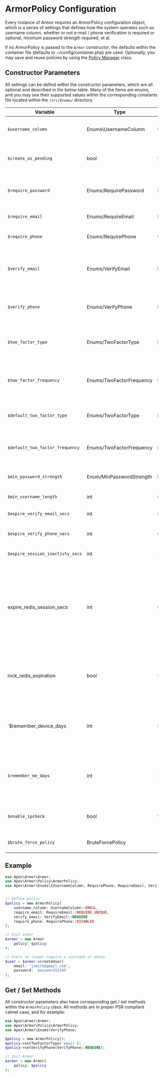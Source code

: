 
# ArmorPolicy Configuration

Every instance of Armor requires an ArmorPolicy configuration object, which is a series of settings that defines how the system operates such as username column, whether or not e-mail / phone verification is required or optional, minimum password strength required, et al.  

If no ArmorPolicy is passed to the `Armor` constructor, the defaults within the container file (defaults to ~/config/container.php) are used.  Optionally, you may save and reuse policies by using the [Policy Manager](policy_manager.md) class.


## Constructor Parameters

All settings can be defind within the constructor parameters, which are all optional and described in the below table.  Many of the items are enums, and you may see their supported values within the corresponding constants file located within the `/src/Enums/` directory.

Variable | Type | Default | Description
------------- |------------- |------------- |------------- 
`$username_column` | Enums\UsernameColumn | USERNAME | Which database column is used as the username upon logging in.  Can be username, email, or phone
`$create_as_pending` | bool | false | Whether or not all new users are created as pending, meaning they are unable to login until manually activated by administrator.
`$require_password` | Enums/RequirePassword | REQUIRE | Whether the password field is disabled, required, or defined after registration by the user clicking on a link e-mailed to them.
`$require_email` | Enums/RequireEmail | REQUIRE | Whether or not the e-mail field is disabled, optional, required, or required and unique.
`$require_phone` | Enums/RequirePhone | OPTIONAL | Whether or not the phone field is disabled, optional, required, or required and unique.
`$verify_email` | Enums/VerifyEmail | DISABLED | Whether or not e-mail verification is disabled, required, or optional.  Can be either clicking on a link within a e-mail message, or entering a confirmation code that is e-mailed to them.
`$verify_phone` | Enums/VerifyPhone | DISABLED | Whether or not phone verification via SMS is disabled, required, optional, or required after registration upon first login.
`$two_factor_type` | Enums/TwoFactorType | DISABLED | Which two factor authentication method to use.  Can be one of: disabled, optional and let user define, e-mail, e-mail via OTP, phone via SMS, or PGP.
`$two_factor_frequency` | Enums/TwoFactorFrequency | DISABLED | Whether two factor authentication during login is disabled, optional and defind by user, or required either for every login or only when a new device / browser is detected.
`$default_two_factor_type` | Enums/TwoFactorType | DISABLED | Only applicable if `$two_factor_type` is set to `OPTIONAL`, and is the two factor type to create all new users with.
`$default_two_factor_frequency` | Enums/TwoFactorFrequency | DISABLED | Only applicable if `$two_factor_frequency` is set to `OPTIONAL`, and is the two factor frequency to create all new users with.
`$min_password_strength` | Enum/MinPasswordStrength | MEDIUM | The minimum password strength required upon user creation and password changes.
`$min_username_length` | int | 0 | The minimum character lengths of usernames.  0 for disabled.
`$expire_verify_email_secs` | int | 600 | Number of seconds before verification links sent via e-mail expire.
`$expire_verify_phone_secs` | int | 600 | Number of seconds before confirmation codes sent via SMS expire.
`$expire_session_inactivty_secs` | int | 1800 | Number of seconds of inactivty before a user is automatically logged out.
expire_redis_session_secs | int | 0 | If greater than 0, the redis key that holds each auth session will expire after this number of seconds instead of the "expire_session_inactivty_secs" setting.  This allows Armor to gracefully handle a `SessionStatus::EXPIRED` status instead of abruptly ending an inactive session with no reasoning.  Useful if using the [Armor-ApiKeys](https://github.com/apexpl/armor-apikeys) package for a REST API that utilizes refresh tokens.
lock_redis_expiration | bool | false | Useful if utilizing the [Armor ApiKeys](https://github.com/apexpl/armor-apikeys) package for a REST API and wish to enforce refresh tokens.  If true, the expiration time of the auth session created will be locked, whereas if fault it will be renewed for each page request.
`$remember_device_days| int | 90 | If users check the "remember me" box when logging in, Armor will remember their computer / browser for this many days.  Helps determine whether or not two factor authentication is required upon login.
`$remember_me_days` | int | 30 | If users check the "remember me" box upon logging in, Armor will store their username in a cookie for this number of days, which can later be retrived via the `Armor::getCookieUsername()` method.
`$enable_ipcheck` | bool | false | Whether or not to enable IP based restrictions for logins and user sessions.  Due to overhead required, only set this to true if you actually need it.
`$brute_force_policy` | BruteForcePolicy | - | The brute force policy used.  Please see the [Brute Force Policy](brute_force_policy.md) page for details.


## Example

~~~php
use Apex\Armor\Armor;
use Apex\Armor\Policy\ArmorPolicy;
use Apex\Armor\Enums\{UsernameColumn, RequirePhone, RequireEmail, VerifyEmail};


// Define policy
$policy = new ArmorPolicy(
    username_column: UsernameColumn::EMAIL, 
    require_email: RequireEmail::REQUIRE_UNIQUE, 
    verify_email: VerifyEmail::REQUIRE
    require_phone: RequirePhone::DISABLED
);

// Init armor
$armor = new Armor
    policy: $policy
);

// Users no longer require a username or phone
$user = $armor->createUser(
    email: 'jsmith@gmail.com', 
    password: 'password12345'
);
~~~


## Get / Set Methods

All constructor parameters also have corresponding get / set methods within the `ArmorPolicy` class.  All methods are in proper PSR compliant calmel case, and for example:

~~~php
use Apex\Armor\Armor;
use Apex\Armor\Policy\ArmorPolicy;
use Apex\Armor\Enums\VerifyPhone;

$policy = new ArmorPolicy();
$policy->setTwoFactorType('email');
$policy->setVerifyPhone(VerifyPhone::REQUIRE);

// Init Armor
$armor = new Armor(
    policy: $policy
);
~~~


